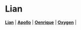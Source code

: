 # Lian

[**Lian**](https://folick.github.io/Lian/) |
[**Apollo**](https://folick.github.io/Apollo/) | 
[**Oenrique**](https://folick.github.io/Oenrique/) |
[**Oxygen**](https://folick.github.io/Oxygen/) |
